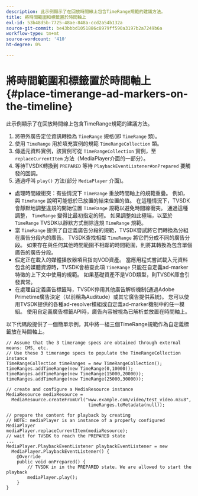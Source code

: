 ```yaml
---
description: 此示例顯示了在回放時間線上包含TimeRange規範的建議方法。
title: 將時間範圍和標籤置於時間軸上
exl-id: 53b48d5b-7725-48ae-848a-ccd2a54b132a
source-git-commit: be43bbbd1051886c8979ff590a3197b2a7249b6a
workflow-type: tm+mt
source-wordcount: '410'
ht-degree: 0%

---
```


# 將時間範圍和標籤置於時間軸上 {#place-timerange-ad-markers-on-the-timeline}

此示例顯示了在回放時間線上包含TimeRange規範的建議方法。

1. 將帶外廣告定位資訊轉換為 `TimeRange` 規格(即 `TimeRange` 類)。
1. 使用 `TimeRange` 用於填充實例的規範 `TimeRangeCollection` 類。
1. 傳遞元資料實例，該實例可從 `TimeRangeCollection` 實例，至 `replaceCurrentItem` 方法（MediaPlayer介面的一部分）。
1. 等待TVSDK轉換到 `PREPARED` 等待 `PlaybackEventListener#onPrepared` 要觸發的回調。
1. 通過呼叫 `play()` 方法(部分 `MediaPlayer` 介面)。

* 處理時間線衝突：有些情況下 `TimeRange` 重放時間軸上的規範重疊。 例如，與 `TimeRange` 說明可能低於已放置的結束位置的值。 在這種情況下，TVSDK會靜默地調整違規的開始位置 `TimeRange` 規範以避免時間線衝突。 通過這種調整， `TimeRange` 變得比最初指定的短。 如果調整如此極端，以至於 `TimeRange` TVSDK以靜默方式刪除違規 `TimeRange` 規範。
* 當 `TimeRange` 提供了自定義廣告分段的規範，TVSDK嘗試將它們轉換為分組在廣告分段內的廣告。 TVSDK查找相鄰 `TimeRange` 將它們分成不同的廣告分段。 如果存在與任何其他時間範圍不相鄰的時間範圍，則將其轉換為包含單個廣告的廣告分段。
* 假定正在載入的媒體播放器項目指向VOD資產。 當應用程式嘗試載入元資料包含的媒體資源時，TVSDK會檢查此項 `TimeRange` 只能在自定義ad-marker特徵的上下文中使用的規範。 如果基礎資產不是VOD類型，則TVSDK庫會引發異常。
* 在處理自定義廣告標籤時，TVSDK停用其他廣告解析機制(通過Adobe Primetime廣告決定（以前稱為Auditude）或其它廣告提供系統)。 您可以使用TVSDK提供的各種ad-resolver模組或自定義ad-marker機制中的任一模組。 使用自定義廣告標籤API時，廣告內容被視為已解析並放置在時間軸上。

以下代碼段提供了一個簡單示例，其中將一組三個TimeRange規範作為自定義標籤放在時間軸上。

```java>
// Assume that the 3 timerange specs are obtained through external means: CMS, etc. 
// Use these 3 timerange specs to populate the TimeRangeCollection instance 
TimeRangeCollection timeRanges = new TimeRangeCollection();  
timeRanges.addTimeRange(new TimeRange(0,10000)); 
timeRanges.addTimeRange(new TimeRange(15000,20000)); 
timeRanges.addTimeRange(new TimeRange(25000,30000)); 
 
// create and configure a MediaResource instance 
MediaResource mediaResource =  
  MediaResource.createFromUrl("www.example.com/video/test_video.m3u8",  
                               timeRanges.toMetadata(null)); 
 
// prepare the content for playback by creating 
// NOTE: mediaPlayer is an instance of a properly configured MediaPlayer  
mediaPlayer.replaceCurrentItem(mediaResource); 
// wait for TVSDK to reach the PREPARED state 
... 
MediaPlayer.PlaybackEventListener playbackEventListener = new 
  MediaPlayer.PlaybackEventListener() { 
    @Override 
    public void onPrepared() { 
        // TVSDK in in the PREPARED state. We are allowed to start the playback  
        mediaPlayer.play(); 
    } 
} 
```
